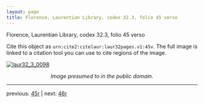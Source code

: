 ```yaml
---
layout: page
title: Florence, Laurentian Library, codex 32.3, folio 45 verso
---
```


Florence, Laurentian Library, codex 32.3, folio 45 verso

Cite this object as `urn:cite2:citelaur:laur32pages.v1:45v`.  The full image is linked to a citation tool you can use to cite regions of the image.

[![laur32_3_0098](http://www.homermultitext.org/iipsrv?IIIF=/project/homer/pyramidal/deepzoom/citelaur/laur32imgs/v1/laur32_3_0098.tif/full/800,/0/default.jpg)](http://www.homermultitext.org/ict2/?urn=urn:cite2:citelaur:laur32imgs.v1:laur32_3_0098) 

<p style="text-align: center; font-style: italic;">Image presumed to in the public domain.</p>

---

previous: [45r](../45r/) | next: [46r](../46r/)